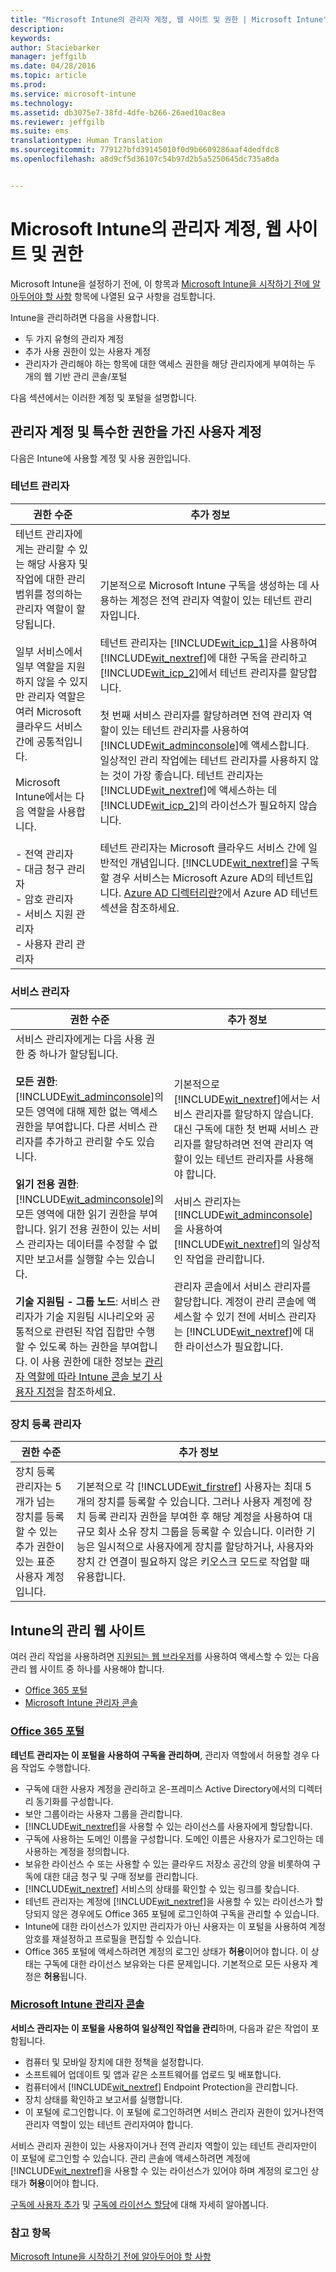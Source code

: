 ```yaml
---
title: "Microsoft Intune의 관리자 계정, 웹 사이트 및 권한 | Microsoft Intune"
description: 
keywords: 
author: Staciebarker
manager: jeffgilb
ms.date: 04/28/2016
ms.topic: article
ms.prod: 
ms.service: microsoft-intune
ms.technology: 
ms.assetid: db3075e7-38fd-4dfe-b266-26aed10ac8ea
ms.reviewer: jeffgilb
ms.suite: ems
translationtype: Human Translation
ms.sourcegitcommit: 779127bfd39145010f0d9b6609286aaf4dedfdc8
ms.openlocfilehash: a8d9cf5d36107c54b97d2b5a5250645dc735a8da


---
```


# Microsoft Intune의 관리자 계정, 웹 사이트 및 권한

Microsoft Intune을 설정하기 전에, 이 항목과 [Microsoft Intune을 시작하기 전에 알아두어야 할 사항](what-to-know-before-you-start-microsoft-intune.md) 항목에 나열된 요구 사항을 검토합니다.

Intune을 관리하려면 다음을 사용합니다.
- 두 가지 유형의 관리자 계정
- 추가 사용 권한이 있는 사용자 계정
- 관리자가 관리해야 하는 항목에 대한 액세스 권한을 해당 관리자에게 부여하는 두 개의 웹 기반 관리 콘솔/포털

다음 섹션에서는 이러한 계정 및 포털을 설명합니다.

## 관리자 계정 및 특수한 권한을 가진 사용자 계정

다음은 Intune에 사용할 계정 및 사용 권한입니다.

### 테넌트 관리자
|권한 수준|추가 정보|
|--------------------------|-------------------------|
|테넌트 관리자에게는 관리할 수 있는 해당 사용자 및 작업에 대한 관리 범위를 정의하는 관리자 역할이 할당됩니다.<br /><br />일부 서비스에서 일부 역할을 지원하지 않을 수 있지만 관리자 역할은 여러 Microsoft 클라우드 서비스 간에 공통적입니다.<br /><br /> Microsoft Intune에서는 다음 역할을 사용합니다.<br /><br />- 전역 관리자<br />- 대금 청구 관리자<br />- 암호 관리자<br />- 서비스 지원 관리자<br />- 사용자 관리 관리자|기본적으로 Microsoft Intune 구독을 생성하는 데 사용하는 계정은 전역 관리자 역할이 있는 테넌트 관리자입니다.<br /></br>  테넌트 관리자는 [!INCLUDE[wit_icp_1](../includes/wit_icp_1_md.md)]을 사용하여 [!INCLUDE[wit_nextref](../includes/wit_nextref_md.md)]에 대한 구독을 관리하고 [!INCLUDE[wit_icp_2](../includes/wit_icp_2_md.md)]에서 테넌트 관리자를 할당합니다.<br /><br />첫 번째 서비스 관리자를 할당하려면 전역 관리자 역할이 있는 테넌트 관리자를 사용하여 [!INCLUDE[wit_adminconsole](../includes/wit_adminconsole_md.md)]에 액세스합니다. 일상적인 관리 작업에는 테넌트 관리자를 사용하지 않는 것이 가장 좋습니다. 테넌트 관리자는 [!INCLUDE[wit_nextref](../includes/wit_nextref_md.md)]에 액세스하는 데 [!INCLUDE[wit_icp_2](../includes/wit_icp_2_md.md)]의 라이선스가 필요하지 않습니다.<br /><br />테넌트 관리자는 Microsoft 클라우드 서비스 간에 일반적인 개념입니다. [!INCLUDE[wit_nextref](../includes/wit_nextref_md.md)]을 구독할 경우 서비스는 Microsoft Azure AD의 테넌트입니다. [Azure AD 디렉터리란?](http://technet.microsoft.com/library/jj573650.aspx)에서 Azure AD 테넌트 섹션을 참조하세요.|


### 서비스 관리자
|권한 수준|추가 정보|
|--------------------------|-------------------------|
|서비스 관리자에게는 다음 사용 권한 중 하나가 할당됩니다.<br /><br />**모든 권한**: [!INCLUDE[wit_adminconsole](../includes/wit_adminconsole_md.md)]의 모든 영역에 대해 제한 없는 액세스 권한을 부여합니다. 다른 서비스 관리자를 추가하고 관리할 수도 있습니다.<br /><br />**읽기 전용 권한**: [!INCLUDE[wit_adminconsole](../includes/wit_adminconsole_md.md)]의 모든 영역에 대한 읽기 권한을 부여합니다. 읽기 전용 권한이 있는 서비스 관리자는 데이터를 수정할 수 없지만 보고서를 실행할 수는 있습니다.<br /><br />**기술 지원팀 - 그룹 노드**: 서비스 관리자가 기술 지원팀 시나리오와 공통적으로 관련된 작업 집합만 수행할 수 있도록 하는 권한을 부여합니다. 이 사용 권한에 대한 정보는 [관리자 역할에 따라 Intune 콘솔 보기 사용자 지정](/intune/deploy-use/control-what-admins-can-see-in-the-microsoft-intune-admin-console)을 참조하세요.|기본적으로 [!INCLUDE[wit_nextref](../includes/wit_nextref_md.md)]에서는 서비스 관리자를 할당하지 않습니다. 대신 구독에 대한 첫 번째 서비스 관리자를 할당하려면 전역 관리자 역할이 있는 테넌트 관리자를 사용해야 합니다. </br></br> 서비스 관리자는 [!INCLUDE[wit_adminconsole](../includes/wit_adminconsole_md.md)]을 사용하여 [!INCLUDE[wit_nextref](../includes/wit_nextref_md.md)]의 일상적인 작업을 관리합니다.<br /><br />관리자 콘솔에서 서비스 관리자를 할당합니다. 계정이 관리 콘솔에 액세스할 수 있기 전에 서비스 관리자는 [!INCLUDE[wit_nextref](../includes/wit_nextref_md.md)]에 대한 라이선스가 필요합니다.|



### 장치 등록 관리자
|권한 수준|추가 정보|
|--------------------------|-------------------------|
|장치 등록 관리자는 5개가 넘는 장치를 등록할 수 있는 추가 권한이 있는 표준 사용자 계정입니다.|기본적으로 각 [!INCLUDE[wit_firstref](../includes/wit_firstref_md.md)] 사용자는 최대 5개의 장치를 등록할 수 있습니다. 그러나 사용자 계정에 장치 등록 관리자 권한을 부여한 후 해당 계정을 사용하여 대규모 회사 소유 장치 그룹을 등록할 수 있습니다. 이러한 기능은 일시적으로 사용자에게 장치를 할당하거나, 사용자와 장치 간 연결이 필요하지 않은 키오스크 모드로 작업할 때 유용합니다.|


## Intune의 관리 웹 사이트
 여러 관리 작업을 사용하려면 [지원되는 웹 브라우저](supported-web-browsers.md)를 사용하여 액세스할 수 있는 다음 관리 웹 사이트 중 하나를 사용해야 합니다.

- [Office 365 포털](http://go.microsoft.com/fwlink/p/?LinkId=698854)
- [Microsoft Intune 관리자 콘솔](https://admin.manage.microsoft.com/)

### [Office 365 포털](http://go.microsoft.com/fwlink/p/?LinkId=698854)

**테넌트 관리자는 이 포털을 사용하여 구독을 관리하며**, 관리자 역할에서 허용할 경우 다음 작업도 수행합니다.

- 구독에 대한 사용자 계정을 관리하고 온-프레미스 Active Directory에서의 디렉터리 동기화를 구성합니다.
- 보안 그룹이라는 사용자 그룹을 관리합니다.
- [!INCLUDE[wit_nextref](../includes/wit_nextref_md.md)]을 사용할 수 있는 라이선스를 사용자에게 할당합니다.
- 구독에 사용하는 도메인 이름을 구성합니다. 도메인 이름은 사용자가 로그인하는 데 사용하는 계정을 정의합니다.
- 보유한 라이선스 수 또는 사용할 수 있는 클라우드 저장소 공간의 양을 비롯하여 구독에 대한 대금 청구 및 구매 정보를 관리합니다.
- [!INCLUDE[wit_nextref](../includes/wit_nextref_md.md)] 서비스의 상태를 확인할 수 있는 링크를 찾습니다.
- 테넌트 관리자는 계정에 [!INCLUDE[wit_nextref](../includes/wit_nextref_md.md)]을 사용할 수 있는 라이선스가 할당되지 않은 경우에도 Office 365 포털에 로그인하여 구독을 관리할 수 있습니다.
- Intune에 대한 라이선스가 있지만 관리자가 아닌 사용자는 이 포털을 사용하여 계정 암호를 재설정하고 프로필을 편집할 수 있습니다.
- Office 365 포털에 액세스하려면 계정의 로그인 상태가 **허용**이어야 합니다. 이 상태는 구독에 대한 라이선스 보유와는 다른 문제입니다. 기본적으로 모든 사용자 계정은 **허용**됩니다.


### [Microsoft Intune 관리자 콘솔](https://admin.manage.microsoft.com/)

**서비스 관리자는 이 포털을 사용하여 일상적인 작업을 관리**하며, 다음과 같은 작업이 포함됩니다.

- 컴퓨터 및 모바일 장치에 대한 정책을 설정합니다.
- 소프트웨어 업데이트 및 앱과 같은 소프트웨어를 업로드 및 배포합니다.
- 컴퓨터에서 [!INCLUDE[wit_nextref](../includes/wit_nextref_md.md)] Endpoint Protection을 관리합니다.
- 장치 상태를 확인하고 보고서를 실행합니다.
- 이 포털에 로그인합니다. 이 포털에 로그인하려면 서비스 관리자 권한이 있거나전역 관리자 역할이 있는 테넌트 관리자여야 합니다.


서비스 관리자 권한이 있는 사용자이거나 전역 관리자 역할이 있는 테넌트 관리자만이 이 포털에 로그인할 수 있습니다. 관리 콘솔에 액세스하려면 계정에 [!INCLUDE[wit_nextref](../includes/wit_nextref_md.md)]을 사용할 수 있는 라이선스가 있어야 하며 계정의 로그인 상태가 **허용**이어야 합니다.

[구독에 사용자 추가](start-with-a-paid-subscription-to-microsoft-intune-step-3.md) 및 [구독에 라이선스 할당](start-with-a-paid-subscription-to-microsoft-intune-step-4.md)에 대해 자세히 알아봅니다.

 ### 참고 항목
 [Microsoft Intune을 시작하기 전에 알아두어야 할 사항](what-to-know-before-you-start-microsoft-intune.md)



<!--HONumber=Jun16_HO4-->


